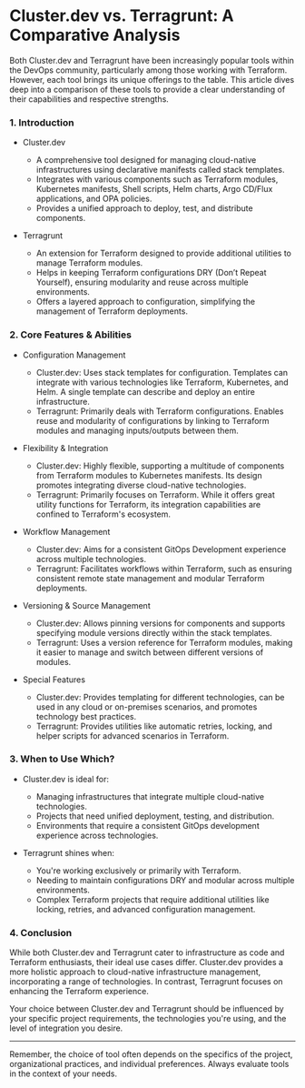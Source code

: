 # Cluster.dev vs. Terragrunt: A Comparative Analysis

Both Cluster.dev and Terragrunt have been increasingly popular tools within the DevOps community, particularly among those working with Terraform. However, each tool brings its unique offerings to the table. This article dives deep into a comparison of these tools to provide a clear understanding of their capabilities and respective strengths.

### 1. Introduction

- Cluster.dev
  - A comprehensive tool designed for managing cloud-native infrastructures using declarative manifests called stack templates.
  - Integrates with various components such as Terraform modules, Kubernetes manifests, Shell scripts, Helm charts, Argo CD/Flux applications, and OPA policies.
  - Provides a unified approach to deploy, test, and distribute components.

- Terragrunt
  - An extension for Terraform designed to provide additional utilities to manage Terraform modules.
  - Helps in keeping Terraform configurations DRY (Don’t Repeat Yourself), ensuring modularity and reuse across multiple environments.
  - Offers a layered approach to configuration, simplifying the management of Terraform deployments.

### 2. Core Features & Abilities

- Configuration Management

  - Cluster.dev: Uses stack templates for configuration. Templates can integrate with various technologies like Terraform, Kubernetes, and Helm. A single template can describe and deploy an entire infrastructure.
  - Terragrunt: Primarily deals with Terraform configurations. Enables reuse and modularity of configurations by linking to Terraform modules and managing inputs/outputs between them.

- Flexibility & Integration

  - Cluster.dev: Highly flexible, supporting a multitude of components from Terraform modules to Kubernetes manifests. Its design promotes integrating diverse cloud-native technologies.
  - Terragrunt: Primarily focuses on Terraform. While it offers great utility functions for Terraform, its integration capabilities are confined to Terraform's ecosystem.

- Workflow Management

  - Cluster.dev: Aims for a consistent GitOps Development experience across multiple technologies.
  - Terragrunt: Facilitates workflows within Terraform, such as ensuring consistent remote state management and modular Terraform deployments.

- Versioning & Source Management

  - Cluster.dev: Allows pinning versions for components and supports specifying module versions directly within the stack templates.
  - Terragrunt: Uses a version reference for Terraform modules, making it easier to manage and switch between different versions of modules.

- Special Features

  - Cluster.dev: Provides templating for different technologies, can be used in any cloud or on-premises scenarios, and promotes technology best practices.
  - Terragrunt: Provides utilities like automatic retries, locking, and helper scripts for advanced scenarios in Terraform.

### 3. When to Use Which?

- Cluster.dev is ideal for:
  - Managing infrastructures that integrate multiple cloud-native technologies.
  - Projects that need unified deployment, testing, and distribution.
  - Environments that require a consistent GitOps development experience across technologies.

- Terragrunt shines when:
  - You're working exclusively or primarily with Terraform.
  - Needing to maintain configurations DRY and modular across multiple environments.
  - Complex Terraform projects that require additional utilities like locking, retries, and advanced configuration management.

### 4. Conclusion

While both Cluster.dev and Terragrunt cater to infrastructure as code and Terraform enthusiasts, their ideal use cases differ. Cluster.dev provides a more holistic approach to cloud-native infrastructure management, incorporating a range of technologies. In contrast, Terragrunt focuses on enhancing the Terraform experience.

Your choice between Cluster.dev and Terragrunt should be influenced by your specific project requirements, the technologies you're using, and the level of integration you desire.

---

Remember, the choice of tool often depends on the specifics of the project, organizational practices, and individual preferences. Always evaluate tools in the context of your needs.

